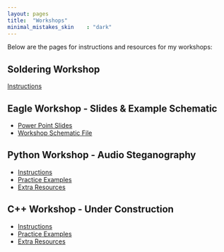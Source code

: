 ```yaml
---
layout: pages
title:  "Workshops"
minimal_mistakes_skin    : "dark"
---
```


Below are the pages for instructions and resources for my workshops:  

## Soldering Workshop
<a href="/assets/documents/SolderingWorkshopV1.pptx">Instructions</a> 

## Eagle Workshop - Slides & Example Schematic
   <ul style="list-style-type:disc">
   <li> <a href="/assets/documents/AutoCAD-Eagle-PCB-Design-Workshop.pptx">Power Point Slides</a>  </li>
   <li> <a href="/assets/documents/workshop.sch">Workshop Schematic File</a>  </li>
   </ul>
   

## Python Workshop - Audio Steganography
   <ul style="list-style-type:disc">
   <li> <a href="/_pages/python-instructions/">Instructions</a>  </li>
   <li> <a href="/_pages/python-practice-examples/">Practice Examples</a>  </li>
   <li> <a href="/_pages/python-extra-resources/">Extra Resources</a>  </li>
   </ul>
   
## C++ Workshop - Under Construction
   <ul style="list-style-type:disc">
   <li> <a href="/_pages/c++-instructions/">Instructions</a>  </li>
   <li> <a href="/_pages/c++-practice-examples/">Practice Examples</a>  </li>
   <li> <a href="/_pages/c++-extra-resources/">Extra Resources</a>  </li>
   </ul>
 
	
